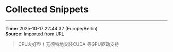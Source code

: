 # Collected Snippets


---
**Time:** 2025-10-17 22:44:32 (Europe/Berlin)  
**Source:** [Imported from URL](https://github.com/kay-cottage/Common_Automated_Scripts_Utils/blob/main/README.md)

> CPU友好型！无须特地安装CUDA 等GPU驱动支持

